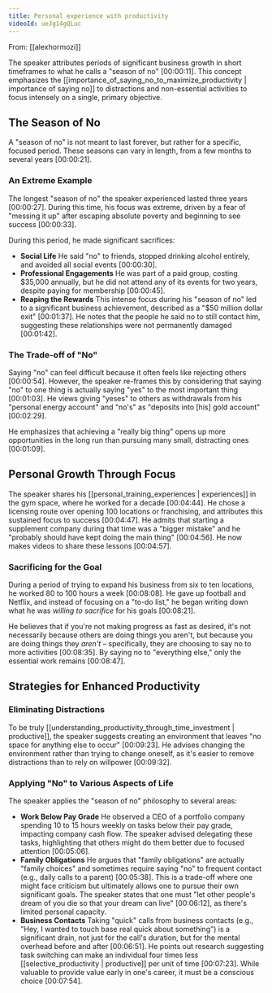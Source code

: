 ```yaml
---
title: Personal experience with productivity
videoId: ueJg14gQLuc
---
```


From: [[alexhormozi]] <br/> 

The speaker attributes periods of significant business growth in short timeframes to what he calls a "season of no" <a class="yt-timestamp" data-t="00:00:11">[00:00:11]</a>. This concept emphasizes the [[importance_of_saying_no_to_maximize_productivity | importance of saying no]] to distractions and non-essential activities to focus intensely on a single, primary objective.

## The Season of No

A "season of no" is not meant to last forever, but rather for a specific, focused period. These seasons can vary in length, from a few months to several years <a class="yt-timestamp" data-t="00:00:21">[00:00:21]</a>.

### An Extreme Example
The longest "season of no" the speaker experienced lasted three years <a class="yt-timestamp" data-t="00:00:27">[00:00:27]</a>. During this time, his focus was extreme, driven by a fear of "messing it up" after escaping absolute poverty and beginning to see success <a class="yt-timestamp" data-t="00:00:33">[00:00:33]</a>.

During this period, he made significant sacrifices:
- **Social Life** He said "no" to friends, stopped drinking alcohol entirely, and avoided all social events <a class="yt-timestamp" data-t="00:00:30">[00:00:30]</a>.
- **Professional Engagements** He was part of a paid group, costing $35,000 annually, but he did not attend any of its events for two years, despite paying for membership <a class="yt-timestamp" data-t="00:00:45">[00:00:45]</a>.
- **Reaping the Rewards** This intense focus during his "season of no" led to a significant business achievement, described as a "$50 million dollar exit" <a class="yt-timestamp" data-t="00:01:37">[00:01:37]</a>. He notes that the people he said no to still contact him, suggesting these relationships were not permanently damaged <a class="yt-timestamp" data-t="00:01:42">[00:01:42]</a>.

### The Trade-off of "No"
Saying "no" can feel difficult because it often feels like rejecting others <a class="yt-timestamp" data-t="00:00:54">[00:00:54]</a>. However, the speaker re-frames this by considering that saying "no" to one thing is actually saying "yes" to the most important thing <a class="yt-timestamp" data-t="00:01:03">[00:01:03]</a>. He views giving "yeses" to others as withdrawals from his "personal energy account" and "no's" as "deposits into [his] gold account" <a class="yt-timestamp" data-t="00:02:29">[00:02:29]</a>.

He emphasizes that achieving a "really big thing" opens up more opportunities in the long run than pursuing many small, distracting ones <a class="yt-timestamp" data-t="00:01:09">[00:01:09]</a>.

## Personal Growth Through Focus

The speaker shares his [[personal_training_experiences | experiences]] in the gym space, where he worked for a decade <a class="yt-timestamp" data-t="00:04:44">[00:04:44]</a>. He chose a licensing route over opening 100 locations or franchising, and attributes this sustained focus to success <a class="yt-timestamp" data-t="00:04:47">[00:04:47]</a>. He admits that starting a supplement company during that time was a "bigger mistake" and he "probably should have kept doing the main thing" <a class="yt-timestamp" data-t="00:04:56">[00:04:56]</a>. He now makes videos to share these lessons <a class="yt-timestamp" data-t="00:04:57">[00:04:57]</a>.

### Sacrificing for the Goal
During a period of trying to expand his business from six to ten locations, he worked 80 to 100 hours a week <a class="yt-timestamp" data-t="00:08:08">[00:08:08]</a>. He gave up football and Netflix, and instead of focusing on a "to-do list," he began writing down what he was *willing to sacrifice* for his goals <a class="yt-timestamp" data-t="00:08:21">[00:08:21]</a>.

He believes that if you're not making progress as fast as desired, it's not necessarily because others are doing things you aren't, but because you are doing things they *aren't* – specifically, they are choosing to say no to more activities <a class="yt-timestamp" data-t="00:08:35">[00:08:35]</a>. By saying no to "everything else," only the essential work remains <a class="yt-timestamp" data-t="00:08:47">[00:08:47]</a>.

## Strategies for Enhanced Productivity

### Eliminating Distractions
To be truly [[understanding_productivity_through_time_investment | productive]], the speaker suggests creating an environment that leaves "no space for anything else to occur" <a class="yt-timestamp" data-t="00:09:23">[00:09:23]</a>. He advises changing the environment rather than trying to change oneself, as it's easier to remove distractions than to rely on willpower <a class="yt-timestamp" data-t="00:09:32">[00:09:32]</a>.

### Applying "No" to Various Aspects of Life
The speaker applies the "season of no" philosophy to several areas:

-   **Work Below Pay Grade** He observed a CEO of a portfolio company spending 10 to 15 hours weekly on tasks below their pay grade, impacting company cash flow. The speaker advised delegating these tasks, highlighting that others might do them better due to focused attention <a class="yt-timestamp" data-t="00:05:06">[00:05:06]</a>.
-   **Family Obligations** He argues that "family obligations" are actually "family choices" and sometimes require saying "no" to frequent contact (e.g., daily calls to a parent) <a class="yt-timestamp" data-t="00:05:38">[00:05:38]</a>. This is a trade-off where one might face criticism but ultimately allows one to pursue their own significant goals. The speaker states that one must "let other people's dream of you die so that your dream can live" <a class="yt-timestamp" data-t="00:06:12">[00:06:12]</a>, as there's limited personal capacity.
-   **Business Contacts** Taking "quick" calls from business contacts (e.g., "Hey, I wanted to touch base real quick about something") is a significant drain, not just for the call's duration, but for the mental overhead before and after <a class="yt-timestamp" data-t="00:06:51">[00:06:51]</a>. He points out research suggesting task switching can make an individual four times less [[selective_productivity | productive]] per unit of time <a class="yt-timestamp" data-t="00:07:23">[00:07:23]</a>. While valuable to provide value early in one's career, it must be a conscious choice <a class="yt-timestamp" data-t="00:07:54">[00:07:54]</a>.